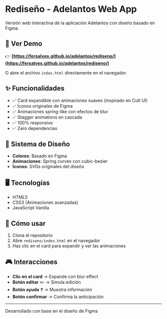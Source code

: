 # Rediseño - Adelantos Web App

Versión web interactiva de la aplicación Adelantos con diseño basado en Figma.

## 🚀 Ver Demo

👉 **[https://fersalves.github.io/adelantos/rediseno/](https://fersalves.github.io/adelantos/rediseno/)**

O abre el archivo `index.html` directamente en el navegador.

## ✨ Funcionalidades

- ✅ Card expandible con animaciones suaves (inspirado en Cult UI)
- ✅ Íconos originales de Figma
- ✅ Animaciones spring-like con efectos de blur
- ✅ Stagger animations en cascada
- ✅ 100% responsivo
- ✅ Zero dependencias

## 🎨 Sistema de Diseño

- **Colores**: Basado en Figma
- **Animaciones**: Spring curves con cubic-bezier
- **Íconos**: SVGs originales del diseño

## 🖥️ Tecnologías

- HTML5
- CSS3 (Animaciones avanzadas)
- JavaScript Vanilla

## 📱 Cómo usar

1. Clona el repositorio
2. Abre `rediseno/index.html` en el navegador
3. Haz clic en el card para expandir y ver las animaciones

## 🎮 Interacciones

- **Clic en el card** → Expande con blur effect
- **Botón editar** ✏️ → Simula edición
- **Botón ayuda** ❓ → Muestra información
- **Botón confirmar** → Confirma la anticipación

---

Desarrollado con base en el diseño de Figma

